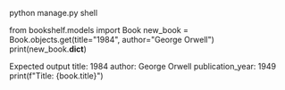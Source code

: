 python manage.py shell

from bookshelf.models import Book 
new_book = Book.objects.get(title="1984", author="George Orwell")
print(new_book.__dict__)


Expected output
title: 1984
author: George Orwell
publication_year: 1949
print(f"Title: {book.title}")